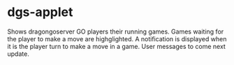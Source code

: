 # dgs-applet
Shows dragongoserver GO players their running games.
Games waiting for the player to make a move are highglighted.
A notification is displayed when it is the player turn to make a move in a game.
User messages to come next update.
